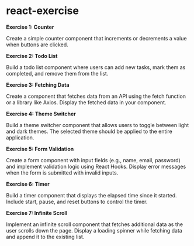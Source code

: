 # react-exercise

**Exercise 1: Counter**

Create a simple counter component that increments or decrements a value when buttons are clicked.

**Exercise 2: Todo List**

Build a todo list component where users can add new tasks, mark them as completed, and remove them from the list.

**Exercise 3: Fetching Data**

Create a component that fetches data from an API using the fetch function or a library like Axios. Display the fetched data in your component.

**Exercise 4: Theme Switcher**

Build a theme switcher component that allows users to toggle between light and dark themes. The selected theme should be applied to the entire application.

**Exercise 5: Form Validation**

Create a form component with input fields (e.g., name, email, password) and implement validation logic using React Hooks. Display error messages when the form is submitted with invalid inputs.

**Exercise 6: Timer**

Build a timer component that displays the elapsed time since it started. Include start, pause, and reset buttons to control the timer.

**Exercise 7: Infinite Scroll**

Implement an infinite scroll component that fetches additional data as the user scrolls down the page. Display a loading spinner while fetching data and append it to the existing list.

